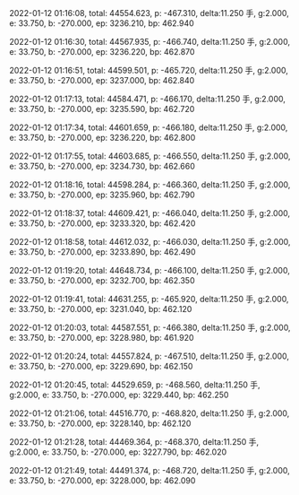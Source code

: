 2022-01-12 01:16:08, total: 44554.623, p: -467.310, delta:11.250 手, g:2.000, e: 33.750, b: -270.000, ep: 3236.210, bp: 462.940

2022-01-12 01:16:30, total: 44567.935, p: -466.740, delta:11.250 手, g:2.000, e: 33.750, b: -270.000, ep: 3236.220, bp: 462.870

2022-01-12 01:16:51, total: 44599.501, p: -465.720, delta:11.250 手, g:2.000, e: 33.750, b: -270.000, ep: 3237.000, bp: 462.840

2022-01-12 01:17:13, total: 44584.471, p: -466.170, delta:11.250 手, g:2.000, e: 33.750, b: -270.000, ep: 3235.590, bp: 462.720

2022-01-12 01:17:34, total: 44601.659, p: -466.180, delta:11.250 手, g:2.000, e: 33.750, b: -270.000, ep: 3236.220, bp: 462.800

2022-01-12 01:17:55, total: 44603.685, p: -466.550, delta:11.250 手, g:2.000, e: 33.750, b: -270.000, ep: 3234.730, bp: 462.660

2022-01-12 01:18:16, total: 44598.284, p: -466.360, delta:11.250 手, g:2.000, e: 33.750, b: -270.000, ep: 3235.960, bp: 462.790

2022-01-12 01:18:37, total: 44609.421, p: -466.040, delta:11.250 手, g:2.000, e: 33.750, b: -270.000, ep: 3233.320, bp: 462.420

2022-01-12 01:18:58, total: 44612.032, p: -466.030, delta:11.250 手, g:2.000, e: 33.750, b: -270.000, ep: 3233.890, bp: 462.490

2022-01-12 01:19:20, total: 44648.734, p: -466.100, delta:11.250 手, g:2.000, e: 33.750, b: -270.000, ep: 3232.700, bp: 462.350

2022-01-12 01:19:41, total: 44631.255, p: -465.920, delta:11.250 手, g:2.000, e: 33.750, b: -270.000, ep: 3231.040, bp: 462.120

2022-01-12 01:20:03, total: 44587.551, p: -466.380, delta:11.250 手, g:2.000, e: 33.750, b: -270.000, ep: 3228.980, bp: 461.920

2022-01-12 01:20:24, total: 44557.824, p: -467.510, delta:11.250 手, g:2.000, e: 33.750, b: -270.000, ep: 3229.690, bp: 462.150

2022-01-12 01:20:45, total: 44529.659, p: -468.560, delta:11.250 手, g:2.000, e: 33.750, b: -270.000, ep: 3229.440, bp: 462.250

2022-01-12 01:21:06, total: 44516.770, p: -468.820, delta:11.250 手, g:2.000, e: 33.750, b: -270.000, ep: 3228.140, bp: 462.120

2022-01-12 01:21:28, total: 44469.364, p: -468.370, delta:11.250 手, g:2.000, e: 33.750, b: -270.000, ep: 3227.790, bp: 462.020

2022-01-12 01:21:49, total: 44491.374, p: -468.720, delta:11.250 手, g:2.000, e: 33.750, b: -270.000, ep: 3228.000, bp: 462.090